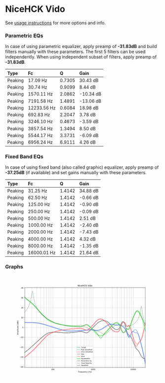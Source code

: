 # NiceHCK Vido
See [usage instructions](https://github.com/jaakkopasanen/AutoEq#usage) for more options and info.

### Parametric EQs
In case of using parametric equalizer, apply preamp of **-31.83dB** and build filters manually
with these parameters. The first 5 filters can be used independently.
When using independent subset of filters, apply preamp of **-31.83dB**.

| Type    | Fc          |      Q | Gain      |
|:--------|:------------|:-------|:----------|
| Peaking | 17.09 Hz    | 0.7305 | 30.43 dB  |
| Peaking | 30.74 Hz    | 0.9099 | 8.44 dB   |
| Peaking | 1570.11 Hz  | 2.0862 | -10.34 dB |
| Peaking | 7191.58 Hz  | 1.4891 | -13.06 dB |
| Peaking | 12233.56 Hz | 0.6084 | 18.98 dB  |
| Peaking | 692.83 Hz   | 2.2047 | 3.78 dB   |
| Peaking | 3246.10 Hz  | 0.4673 | -3.59 dB  |
| Peaking | 3857.54 Hz  | 1.3494 | 8.50 dB   |
| Peaking | 5544.17 Hz  | 3.3731 | -6.09 dB  |
| Peaking | 6956.24 Hz  | 6.9111 | 4.26 dB   |

### Fixed Band EQs
In case of using fixed band (also called graphic) equalizer, apply preamp of **-37.25dB**
(if available) and set gains manually with these parameters.

| Type    | Fc          |      Q | Gain     |
|:--------|:------------|:-------|:---------|
| Peaking | 31.25 Hz    | 1.4142 | 34.88 dB |
| Peaking | 62.50 Hz    | 1.4142 | -0.66 dB |
| Peaking | 125.00 Hz   | 1.4142 | -0.90 dB |
| Peaking | 250.00 Hz   | 1.4142 | -0.09 dB |
| Peaking | 500.00 Hz   | 1.4142 | 2.51 dB  |
| Peaking | 1000.00 Hz  | 1.4142 | -2.40 dB |
| Peaking | 2000.00 Hz  | 1.4142 | -7.43 dB |
| Peaking | 4000.00 Hz  | 1.4142 | 4.32 dB  |
| Peaking | 8000.00 Hz  | 1.4142 | -1.35 dB |
| Peaking | 16000.01 Hz | 1.4142 | 21.64 dB |

### Graphs
![](./NiceHCK%20Vido.png)